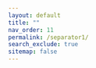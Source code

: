 ```yaml
---
layout: default
title: ""
nav_order: 11
permalink: /separator1/
search_exclude: true
sitemap: false
---
```

